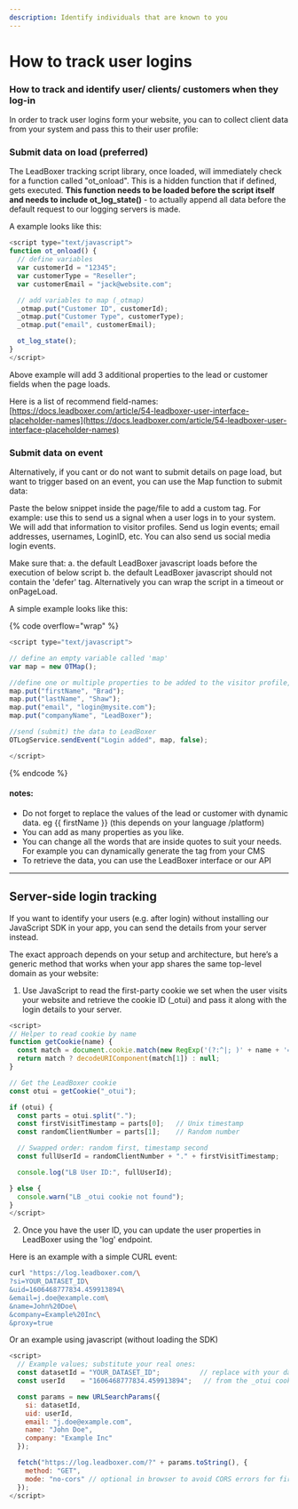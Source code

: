 ```yaml
---
description: Identify individuals that are known to you
---
```


# How to track user logins

### How to track and identify user/ clients/ customers when they log-in

In order to track user logins form your website, you can to collect client data from your system and pass this to their user profile:

### Submit data on load (preferred)

The LeadBoxer tracking script library, once loaded, will immediately check for a function called "ot\_onload". This is a hidden function that if defined, gets executed. **This function needs to be loaded before the script itself and needs to include ot\_log\_state()** - to actually append all data before the default request to our logging servers is made.&#x20;

A example looks like this:

```javascript
<script type="text/javascript"> 
function ot_onload() {
  // define variables
  var customerId = "12345";
  var customerType = "Reseller";
  var customerEmail = "jack@website.com";

  // add variables to map (_otmap)
  _otmap.put("Customer ID", customerId);  
  _otmap.put("Customer Type", customerType);
  _otmap.put("email", customerEmail);

  ot_log_state();
}
</script>
```

Above example will add 3 additional properties to the lead or customer fields when the page loads.

Here is a list of recommend field-names: [https://docs.leadboxer.com/article/54-leadboxer-user-interface-placeholder-names](https://docs.leadboxer.com/article/54-leadboxer-user-interface-placeholder-names)

### Submit data on event

Alternatively, if you cant or do not want to submit details on page load, but want to trigger based on an event, you can use the Map function to submit data:

Paste the below snippet inside the page/file to add a custom tag. For example: use this to send us a signal when a user logs in to your system. We will add that information to visitor profiles. Send us login events; email addresses, usernames, LoginID, etc. You can also send us social media login events.

Make sure that: a. the default LeadBoxer javascript loads before the execution of below script b. the default LeadBoxer javascript should not contain the 'defer' tag. Alternatively you can wrap the script in a timeout or onPageLoad.&#x20;

A simple example looks like this:

{% code overflow="wrap" %}
```javascript
<script type="text/javascript">

// define an empty variable called 'map' 
var map = new OTMap();

//define one or multiple properties to be added to the visitor profile, you need to replace the actual values with dynamic placeholders.
map.put("firstName", "Brad"); 
map.put("lastName", "Shaw"); 
map.put("email", "login@mysite.com"); 
map.put("companyName", "LeadBoxer"); 

//send (submit) the data to LeadBoxer 
OTLogService.sendEvent("Login added", map, false);

</script>
```
{% endcode %}

#### notes:

* Do not forget to replace the values of the lead or customer with dynamic data. eg \{{ firstName \}} (this depends on your language /platform)
* You can add as many properties as you like.
* You can change all the words that are inside quotes to suit your needs. For example you can dynamically generate the tag from your CMS
* To retrieve the data, you can use the LeadBoxer interface or our API



***

## Server-side login tracking

If you want to identify your users (e.g. after login) without installing our JavaScript SDK in your app, you can send the details from your server instead.

The exact approach depends on your setup and architecture, but here’s a generic method that works when your app shares the same top-level domain as your website:

1. Use JavaScript to read the first-party cookie we set when the user visits your website and retrieve the cookie ID (\_otui) and pass it along with the login details to your server.

```javascript
<script>
// Helper to read cookie by name
function getCookie(name) {
  const match = document.cookie.match(new RegExp('(?:^|; )' + name + '=([^;]*)'));
  return match ? decodeURIComponent(match[1]) : null;
}

// Get the LeadBoxer cookie
const otui = getCookie("_otui");

if (otui) {
  const parts = otui.split(".");
  const firstVisitTimestamp = parts[0];   // Unix timestamp
  const randomClientNumber = parts[1];    // Random number

  // Swapped order: random first, timestamp second
  const fullUserId = randomClientNumber + "." + firstVisitTimestamp;

  console.log("LB User ID:", fullUserId);

} else {
  console.warn("LB _otui cookie not found");
}
</script>
```

2. Once you have the user ID, you can update the user properties in LeadBoxer using the 'log' endpoint.

Here is an example with a simple CURL event:

```bash
curl "https://log.leadboxer.com/\
?si=YOUR_DATASET_ID\
&uid=1606468777834.459913894\
&email=j.doe@example.com\
&name=John%20Doe\
&company=Example%20Inc\
&proxy=true
```

Or an example using javascript (without loading the SDK)

```javascript
<script>
  // Example values; substitute your real ones:
  const datasetId = "YOUR_DATASET_ID";          // replace with your dataset ID
  const userId    = "1606468777834.459913894";   // from the _otui cookie

  const params = new URLSearchParams({
    si: datasetId,
    uid: userId,
    email: "j.doe@example.com",
    name: "John Doe",
    company: "Example Inc"
  });

  fetch("https://log.leadboxer.com/?" + params.toString(), {
    method: "GET",
    mode: "no-cors" // optional in browser to avoid CORS errors for fire-and-forget
  });
</script>
```
